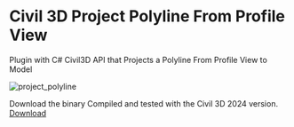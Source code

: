 # Civil 3D Project Polyline From Profile View
Plugin with C# Civil3D API  that Projects a Polyline From Profile View to Model

![project_polyline](https://github.com/MatheusRamo/Project-Polyline/assets/54686264/bcb3a157-a9ce-4126-98ea-631e731ce1a6)

Download the binary Compiled and tested with the Civil 3D 2024 version. [Download](https://github.com/MatheusRamo/Project-Polyline/releases/download/civil3d/ProjectPolylineFromProfileView.dll)
